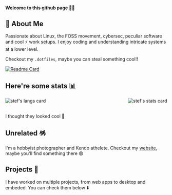 #### Welcome to this github page 👋🏼

## 🚀 About Me

Passionate about Linux, the FOSS movement, cybersec, peculiar software and cool ⚡ work setups. I enjoy coding and understanding intricate systems at a lower level.

Checkout my `.dotfiles`, maybe you can steal something cool!!

 [![Readme Card](https://github-readme-stats.vercel.app/api/pin/?username=Stefan-Radu&repo=dotfiles&theme=gruvbox&hide_border=true)](https://github.com/Stefan-Radu/dotfiles)
 
## Here're some stats 📊

<div style="display:flex; flex-direction:row; align-items:center; justify-content:space-between;">
  <img align="center" src="https://github-readme-stats.vercel.app/api/top-langs?username=Stefan-Radu&theme=gruvbox&hide_border=true&layout=compact&langs_count=8&exclude_repo=obsidian" alt="stef's langs card" /> &emsp;
 <img align="center" src="https://github-readme-stats.vercel.app/api?username=Stefan-Radu&show_icons=true&theme=gruvbox&hide_border=true&hide=issues" alt="stef's stats card" />
</div>  </br>

I thought they looked cool 🫠

## Unrelated 🪅 

I'm a hobbyist photographer and Kendo athelete. Checkout my [website](radu.cc), maybe you'll find something there 😄

## Projects 💾

I have worked on multiple projects, from web apps to desktop and embeded. You can check them below  ⬇️
